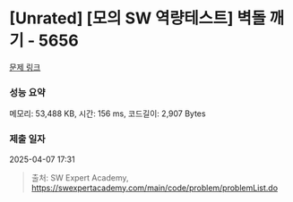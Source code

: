 # [Unrated] [모의 SW 역량테스트] 벽돌 깨기 - 5656 

[문제 링크](https://swexpertacademy.com/main/code/problem/problemDetail.do?contestProbId=AWXRQm6qfL0DFAUo) 

### 성능 요약

메모리: 53,488 KB, 시간: 156 ms, 코드길이: 2,907 Bytes

### 제출 일자

2025-04-07 17:31



> 출처: SW Expert Academy, https://swexpertacademy.com/main/code/problem/problemList.do